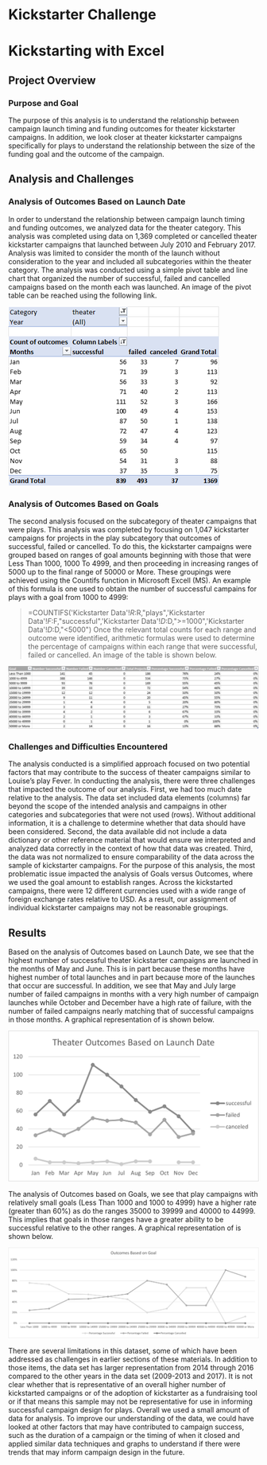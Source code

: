 # Kickstarter Challenge

# Kickstarting with Excel

## Project Overview
### Purpose and Goal
The purpose of this analysis is to understand the relationship between campaign launch timing and funding outcomes for theater kickstarter campaigns. In addition, we look closer at theater kickstarter campaigns specifically for plays to understand the relationship between the size of the funding goal and the outcome of the campaign.
 
## Analysis and Challenges
### Analysis of Outcomes Based on Launch Date
In order to understand the relationship between campaign launch timing and funding outcomes, we analyzed data for the theater category. This analysis was completed using data on 1,369 completed or cancelled theater kickstarter campaigns that launched between July 2010 and February 2017. Analysis was limited to consider the month of the launch without consideration to the year and included all subcategories within the theater category. The analysis was conducted using a simple pivot table and line chart that organized the number of successful, failed and cancelled campaigns based on the month each was launched. An image of the pivot table can be reached using the following link.

![Launch Month and Outcomes Pivot Table](https://github.com/jessica1258/kickstarter_challenge/blob/main/Outcomes_vs_Launch_pivot.png)

### Analysis of Outcomes Based on Goals
The second analysis focused on the subcategory of theater campaigns that were plays. This analysis was completed by focusing on 1,047 kickstarter campaigns for projects in the play subcategory that outcomes of successful, failed or cancelled. To do this, the kickstarter campaigns were grouped based on ranges of goal amounts beginning with those that were Less Than 1000, 1000 To 4999, and then proceeding in increasing ranges of 5000 up to the final range of 50000 or More. These groupings were achieved using the Countifs function in Microsoft Excell (MS). An example of this formula is one used to obtain the number of successful campains for plays with a goal from 1000 to 4999:
>=COUNTIFS('Kickstarter Data'!$R:$R,"plays",'Kickstarter Data'!$F:$F,"successful",'Kickstarter Data'!$D:$D,">=1000",'Kickstarter Data'!$D:$D,"<5000")
Once the relevant total counts for each range and outcome were identified, arithmetic formulas were used to determine the percentage of campaigns within each range that were successful, failed or cancelled. An image of the table is shown below.

![Goals and Outcomes Pivot Table](https://github.com/jessica1258/kickstarter_challenge/blob/main/Outcomes_vs_Goals_Table.png)

### Challenges and Difficulties Encountered
The analysis conducted is a simplified approach focused on two potential factors that may contribute to the success of theater campaigns similar to Louise’s play Fever. In conducting the analysis, there were three challenges that impacted the outcome of our analysis. First, we had too much date relative to the analysis. The data set included data elements (columns) far beyond the scope of the intended analysis and campaigns in other categories and subcategories that were not used (rows). Without additional information, it is a challenge to determine whether that data should have been considered. Second, the data available did not include a data dictionary or other reference material that would ensure we interpreted and analyzed data correctly in the context of how that data was created. Third, the data was not normalized to ensure comparability of the data across the sample of kickstarter campaigns. For the purpose of this analysis, the most problematic issue impacted the analysis of Goals versus Outcomes, where we used the goal amount to establish ranges. Across the kickstarted campaigns, there were 12 different currencies used with a wide range of foreign exchange rates relative to USD. As a result, our assignment of individual kickstarter campaigns may not be reasonable groupings.

## Results
Based on the analysis of Outcomes based on Launch Date, we see that the highest number of successful theater kickstarter campaigns are launched in the months of May and June. This is in part because these months have highest number of total launches and in part because more of the launches that occur are successful. In addition, we see that May and July large number of failed campaigns in months with a very high number of campaign launches while October and December have a high rate of failure, with the number of failed campaigns nearly matching that of successful campaigns in those months. A graphical representation of is shown below.

![Launch Month and Outcomes Graph](https://github.com/jessica1258/kickstarter_challenge/blob/main/Theater_Outcomes_vs_Launch.png)

The analysis of Outcomes based on Goals, we see that play campaigns with relatively small goals (Less Than 1000 and 1000 to 4999) have a higher rate (greater than 60%) as do the ranges 35000 to 39999 and 40000 to 44999. This implies that goals in those ranges have a greater ability to be successful relative to the other ranges. A graphical representation of is shown below.

![Goal and Outcomes Graph](https://github.com/jessica1258/kickstarter_challenge/blob/main/Outcomes_vs_Goals.png)

There are several limitations in this dataset, some of which have been addressed as challenges in earlier sections of these materials. In addition to those items, the data set has larger representation from 2014 through 2016 compared to the other years in the data set (2009-2013 and 2017). It is not clear whether that is representative of an overall higher number of kickstarted campaigns or of the adoption of kickstarter as a fundraising tool or if that means this sample may not be representative for use in informing successful campaign design for plays.
Overall we used a small amount of data for analysis. To improve our understanding of the data, we could have looked at other factors that may have contributed to campaign success, such as the duration of a campaign or the timing of when it closed and applied similar data techniques and graphs to understand if there were trends that may inform campaign design in the future.
